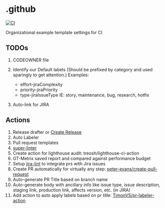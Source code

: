 # .github

[![CI](https://github.com/Binary-Catalyst/.github/actions/workflows/ci-sandbox.yml/badge.svg)](https://github.com/Binary-Catalyst/.github/actions/workflows/ci-sandbox.yml)

Organizational example template settings for CI

## TODOs

1. CODEOWNER file
2. Identify our Default labels (Should be prefixed by category and used sparingly to get attention.) Examples:

     - effort-jiraComplexity
     - priority-jiraPriority
     - type-jiraIssueType IE: story, maintenance, bug, research, hotfix

3. Auto-link for JIRA

## Actions

1. Release drafter or [Create Release](https://github.com/actions/create-release)
2. Auto Labeler
3. Pull request templates
4. [super-linter](https://github.com/marketplace/actions/super-linter)
5. Create action for lighthouse audit: treosh/lighthouse-ci-action
6. GT-Metrix saved report and compared against performance budget
7. Setup [jira-lint](https://github.com/marketplace/actions/jira-lint) to integrate prs with Jira issues
8. Create PR automatically for virtually any step: [peter-evans/create-pull-request](https://github.com/peter-evans/create-pull-request)
9. Auto-generate PR Title based on branch name
10. Auto-generate body with ancillary info like issue type, issue description, staging link, production link, affects version, etc. (in JIRA)
11. Add action to auto apply labels based on pr title: [TimonVS/pr-labeler-action](https://github.com/TimonVS/pr-labeler-action)
